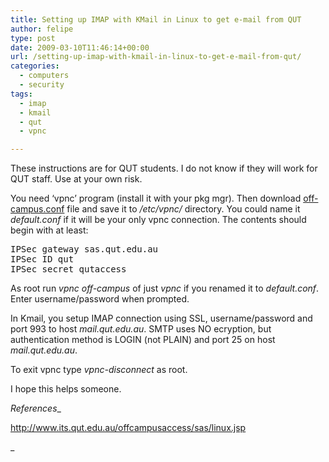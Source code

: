```yaml
---
title: Setting up IMAP with KMail in Linux to get e-mail from QUT
author: felipe
type: post
date: 2009-03-10T11:46:14+00:00
url: /setting-up-imap-with-kmail-in-linux-to-get-e-mail-from-qut/
categories:
  - computers
  - security
tags:
  - imap
  - kmail
  - qut
  - vpnc

---
```

These instructions are for QUT students. I do not know if they will work for QUT staff. Use at your own risk.

You need &#8216;vpnc&#8217; program (install it with your pkg mgr). Then download [off-campus.conf][1] file and save it to _/etc/vpnc/_ directory. You could name it _default.conf_ if it will be your only vpnc connection. The contents should begin with at least:

<pre>IPSec gateway sas.qut.edu.au
IPSec ID qut
IPSec secret qutaccess</pre>

As root run _vpnc off-campus_ of just _vpnc_ if you renamed it to _default.conf_. Enter username/password when prompted.

In Kmail, you setup IMAP connection using SSL, username/password and port 993 to host _mail.qut.edu.au_. SMTP uses NO ecryption, but authentication method is LOGIN (not PLAIN) and port 25 on host _mail.qut.edu.au_.

To exit vpnc type _vpnc-disconnect_ as root.

I hope this helps someone.

_References__
  
<http://www.its.qut.edu.au/offcampusaccess/sas/linux.jsp>
  
_

 [1]: https://www.qut.edu.au/its/downloads/sas/off-campus.conf